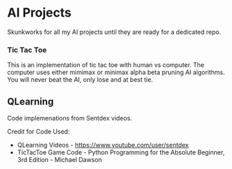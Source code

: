 # AI Projects

Skunkworks for all my AI projects until they are ready for a dedicated repo.

### Tic Tac Toe
This is an implementation of tic tac toe with human vs computer. The computer uses either mimimax or minimax alpha beta pruning AI algorithms. 
You will never beat the AI, only lose and at best tie.

## QLearning
Code implemenations from Sentdex videos.

Credit for Code Used:
* QLearning Videos - https://www.youtube.com/user/sentdex
* TicTacToe Game Code - Python Programming for the Absolute Beginner, 3rd Edition - Michael Dawson
